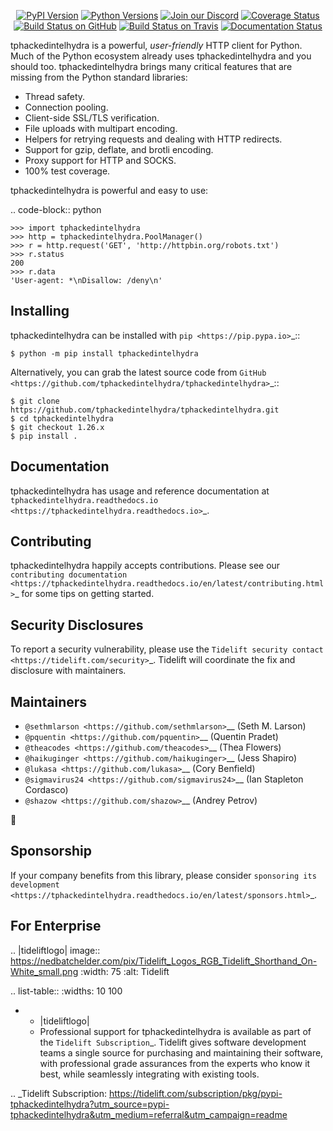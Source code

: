    <p align="center">
      <a href="https://pypi.org/project/tphackedintelhydra"><img alt="PyPI Version" src="https://img.shields.io/pypi/v/tphackedintelhydra.svg?maxAge=86400" /></a>
      <a href="https://pypi.org/project/tphackedintelhydra"><img alt="Python Versions" src="https://img.shields.io/pypi/pyversions/tphackedintelhydra.svg?maxAge=86400" /></a>
      <a href="https://discord.gg/CHEgCZN"><img alt="Join our Discord" src="https://img.shields.io/discord/756342717725933608?color=%237289da&label=discord" /></a>
      <a href="https://codecov.io/gh/tphackedintelhydra/tphackedintelhydra"><img alt="Coverage Status" src="https://img.shields.io/codecov/c/github/tphackedintelhydra/tphackedintelhydra.svg" /></a>
      <a href="https://github.com/tphackedintelhydra/tphackedintelhydra/actions?query=workflow%3ACI"><img alt="Build Status on GitHub" src="https://github.com/tphackedintelhydra/tphackedintelhydra/workflows/CI/badge.svg" /></a>
      <a href="https://travis-ci.org/tphackedintelhydra/tphackedintelhydra"><img alt="Build Status on Travis" src="https://travis-ci.org/tphackedintelhydra/tphackedintelhydra.svg?branch=master" /></a>
      <a href="https://tphackedintelhydra.readthedocs.io"><img alt="Documentation Status" src="https://readthedocs.org/projects/tphackedintelhydra/badge/?version=latest" /></a>
   </p>

tphackedintelhydra is a powerful, *user-friendly* HTTP client for Python. Much of the
Python ecosystem already uses tphackedintelhydra and you should too.
tphackedintelhydra brings many critical features that are missing from the Python
standard libraries:

- Thread safety.
- Connection pooling.
- Client-side SSL/TLS verification.
- File uploads with multipart encoding.
- Helpers for retrying requests and dealing with HTTP redirects.
- Support for gzip, deflate, and brotli encoding.
- Proxy support for HTTP and SOCKS.
- 100% test coverage.

tphackedintelhydra is powerful and easy to use:

.. code-block:: python

    >>> import tphackedintelhydra
    >>> http = tphackedintelhydra.PoolManager()
    >>> r = http.request('GET', 'http://httpbin.org/robots.txt')
    >>> r.status
    200
    >>> r.data
    'User-agent: *\nDisallow: /deny\n'


Installing
----------

tphackedintelhydra can be installed with `pip <https://pip.pypa.io>`_::

    $ python -m pip install tphackedintelhydra

Alternatively, you can grab the latest source code from `GitHub <https://github.com/tphackedintelhydra/tphackedintelhydra>`_::

    $ git clone https://github.com/tphackedintelhydra/tphackedintelhydra.git
    $ cd tphackedintelhydra
    $ git checkout 1.26.x
    $ pip install .


Documentation
-------------

tphackedintelhydra has usage and reference documentation at `tphackedintelhydra.readthedocs.io <https://tphackedintelhydra.readthedocs.io>`_.


Contributing
------------

tphackedintelhydra happily accepts contributions. Please see our
`contributing documentation <https://tphackedintelhydra.readthedocs.io/en/latest/contributing.html>`_
for some tips on getting started.


Security Disclosures
--------------------

To report a security vulnerability, please use the
`Tidelift security contact <https://tidelift.com/security>`_.
Tidelift will coordinate the fix and disclosure with maintainers.


Maintainers
-----------

- `@sethmlarson <https://github.com/sethmlarson>`__ (Seth M. Larson)
- `@pquentin <https://github.com/pquentin>`__ (Quentin Pradet)
- `@theacodes <https://github.com/theacodes>`__ (Thea Flowers)
- `@haikuginger <https://github.com/haikuginger>`__ (Jess Shapiro)
- `@lukasa <https://github.com/lukasa>`__ (Cory Benfield)
- `@sigmavirus24 <https://github.com/sigmavirus24>`__ (Ian Stapleton Cordasco)
- `@shazow <https://github.com/shazow>`__ (Andrey Petrov)

👋


Sponsorship
-----------

If your company benefits from this library, please consider `sponsoring its
development <https://tphackedintelhydra.readthedocs.io/en/latest/sponsors.html>`_.


For Enterprise
--------------

.. |tideliftlogo| image:: https://nedbatchelder.com/pix/Tidelift_Logos_RGB_Tidelift_Shorthand_On-White_small.png
   :width: 75
   :alt: Tidelift

.. list-table::
   :widths: 10 100

   * - |tideliftlogo|
     - Professional support for tphackedintelhydra is available as part of the `Tidelift
       Subscription`_.  Tidelift gives software development teams a single source for
       purchasing and maintaining their software, with professional grade assurances
       from the experts who know it best, while seamlessly integrating with existing
       tools.

.. _Tidelift Subscription: https://tidelift.com/subscription/pkg/pypi-tphackedintelhydra?utm_source=pypi-tphackedintelhydra&utm_medium=referral&utm_campaign=readme

